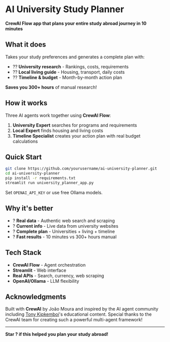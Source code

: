 # AI University Study Planner

**CrewAI Flow app that plans your entire study abroad journey in 10 minutes**

## What it does

Takes your study preferences and generates a complete plan with:
- ?? **University research** - Rankings, costs, requirements  
- ?? **Local living guide** - Housing, transport, daily costs
- ?? **Timeline & budget** - Month-by-month action plan

**Saves you 300+ hours** of manual research!

## How it works

Three AI agents work together using **CrewAI Flow**:

1. **University Expert** searches for programs and requirements
2. **Local Expert** finds housing and living costs  
3. **Timeline Specialist** creates your action plan with real budget calculations

## Quick Start

```bash
git clone https://github.com/yourusername/ai-university-planner.git
cd ai-university-planner
pip install -r requirements.txt
streamlit run university_planner_app.py
```

Set `OPENAI_API_KEY` or use free Ollama models.

## Why it's better

- ? **Real data** - Authentic web search and scraping
- ? **Current info** - Live data from university websites  
- ? **Complete plan** - Universities + living + timeline
- ? **Fast results** - 10 minutes vs 300+ hours manual

## Tech Stack

- **CrewAI Flow** - Agent orchestration
- **Streamlit** - Web interface
- **Real APIs** - Search, currency, web scraping
- **OpenAI/Ollama** - LLM flexibility

## Acknowledgments

Built with **CrewAI** by João Moura and inspired by the AI agent community including [Tony Kipkemboi](https://www.tonykipkemboi.com/)'s educational content. Special thanks to the CrewAI team for creating such a powerful multi-agent framework!

---


**Star ? if this helped you plan your study abroad!**
